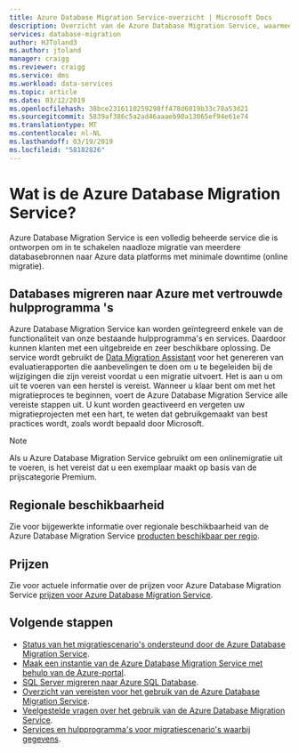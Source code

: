 ```yaml
---
title: Azure Database Migration Service-overzicht | Microsoft Docs
description: Overzicht van de Azure Database Migration Service, waarmee u naadloze migratie van veel databasebronnen naar Azure-gegevensplatforms.
services: database-migration
author: HJToland3
ms.author: jtoland
manager: craigg
ms.reviewer: craigg
ms.service: dms
ms.workload: data-services
ms.topic: article
ms.date: 03/12/2019
ms.openlocfilehash: 38bce2316110259298ff478d6019b33c78a53d21
ms.sourcegitcommit: 5839af386c5a2ad46aaaeb90a13065ef94e61e74
ms.translationtype: MT
ms.contentlocale: nl-NL
ms.lasthandoff: 03/19/2019
ms.locfileid: "58182826"
---
```

# <a name="what-is-the-azure-database-migration-service"></a>Wat is de Azure Database Migration Service?
Azure Database Migration Service is een volledig beheerde service die is ontworpen om in te schakelen naadloze migratie van meerdere databasebronnen naar Azure data platforms met minimale downtime (online migratie).

## <a name="migrate-databases-to-azure-with-familiar-tools"></a>Databases migreren naar Azure met vertrouwde hulpprogramma 's
Azure Database Migration Service kan worden geïntegreerd enkele van de functionaliteit van onze bestaande hulpprogramma's en services. Daardoor kunnen klanten met een uitgebreide en zeer beschikbare oplossing. De service wordt gebruikt de [Data Migration Assistant](https://aka.ms/dma) voor het genereren van evaluatierapporten die aanbevelingen te doen om u te begeleiden bij de wijzigingen die zijn vereist voordat u een migratie uitvoert. Het is aan u om uit te voeren van een herstel is vereist. Wanneer u klaar bent om met het migratieproces te beginnen, voert de Azure Database Migration Service alle vereiste stappen uit. U kunt worden geactiveerd en vergeten uw migratieprojecten met een hart, te weten dat gebruikgemaakt van best practices wordt, zoals wordt bepaald door Microsoft.

> [!NOTE]
> Als u Azure Database Migration Service gebruikt om een onlinemigratie uit te voeren, is het vereist dat u een exemplaar maakt op basis van de prijscategorie Premium.

## <a name="regional-availability"></a>Regionale beschikbaarheid
Zie voor bijgewerkte informatie over regionale beschikbaarheid van de Azure Database Migration Service [producten beschikbaar per regio](https://azure.microsoft.com/global-infrastructure/services/?products=database-migration).

## <a name="pricing"></a>Prijzen
Zie voor actuele informatie over de prijzen voor Azure Database Migration Service [prijzen voor Azure Database Migration Service](https://azure.microsoft.com/pricing/details/database-migration/).

## <a name="next-steps"></a>Volgende stappen
- [Status van het migratiescenario's ondersteund door de Azure Database Migration Service](resource-scenario-status.md).
- [Maak een instantie van de Azure Database Migration Service met behulp van de Azure-portal](quickstart-create-data-migration-service-portal.md).
- [SQL Server migreren naar Azure SQL Database](tutorial-sql-server-to-azure-sql.md).
- [Overzicht van vereisten voor het gebruik van de Azure Database Migration Service](pre-reqs.md).
- [Veelgestelde vragen over het gebruik van de Azure Database Migration Service](faq.md).
- [Services en hulpprogramma's voor migratiescenario's waarbij gegevens](dms-tools-matrix.md).
